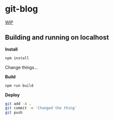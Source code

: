 # git-blog

[WIP](https://pfernandez.github.io/git-blog/)

## Building and running on localhost

**Install**

```sh
npm install
```

Change things...

**Build**

```sh
npm run build
```

**Deploy**

```sh
git add -A .
git commit -m 'Changed the thing'
git push
```
